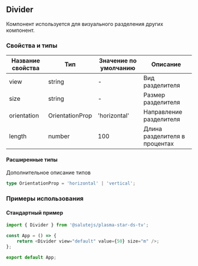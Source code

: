 ## Divider

Компонент используется для визуального разделения других компонент.

### Свойства и типы

| Название свойства | Тип             | Значение по умолчанию | Описание                      |
| ----------------- | --------------- | --------------------- | ----------------------------- |
| view              | string          | -                     | Вид разделителя               |
| size              | string          | -                     | Размер разделителя            |
| orientation       | OrientationProp | 'horizontal'          | Направление разделителя       |
| length            | number          | 100                   | Длина разделителя в процентах |

#### Расширенные типы

Дополнительное описание типов

```ts
type OrientationProp = 'horizontal' | 'vertical';
```

### Примеры использования

#### Стандартный пример

```ts
import { Divider } from '@salutejs/plasma-star-ds-tv';

const App = () => {
    return <Divider view="default" value={50} size="m" />;
};

export default App;
```
